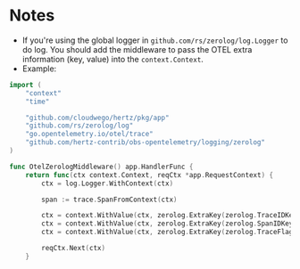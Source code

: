 # Notes
- If you're using the global logger in `github.com/rs/zerolog/log.Logger` to do log. You should add the middleware to pass the OTEL extra information (key, value) into the `context.Context`.
- Example:
```go
import (
    "context"
	"time"

	"github.com/cloudwego/hertz/pkg/app"
	"github.com/rs/zerolog/log"
	"go.opentelemetry.io/otel/trace"
	"github.com/hertz-contrib/obs-opentelemetry/logging/zerolog"
)

func OtelZerologMiddleware() app.HandlerFunc {
	return func(ctx context.Context, reqCtx *app.RequestContext) {
		ctx = log.Logger.WithContext(ctx)

		span := trace.SpanFromContext(ctx)

		ctx = context.WithValue(ctx, zerolog.ExtraKey(zerolog.TraceIDKey), span.SpanContext().TraceID())
		ctx = context.WithValue(ctx, zerolog.ExtraKey(zerolog.SpanIDKey), span.SpanContext().SpanID())
		ctx = context.WithValue(ctx, zerolog.ExtraKey(zerolog.TraceFlagsKey), span.SpanContext().TraceFlags())

		reqCtx.Next(ctx)
	}
```
